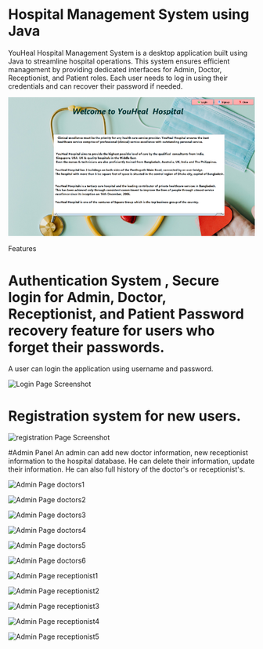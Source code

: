 # Hospital Management System using Java
YouHeal Hospital Management System is a desktop application built using Java to streamline hospital operations. This system ensures efficient management by providing dedicated interfaces for Admin, Doctor, Receptionist, and Patient roles. Each user needs to log in using their credentials and can recover their password if needed.

![Alt Text](asset/1.png)


Features
# Authentication System , Secure login for Admin, Doctor, Receptionist, and Patient Password recovery feature for users who forget their passwords.
A user can login the application using username and password.

![Login Page Screenshot](assets/2.png)

# Registration system for new users.
![registration Page Screenshot](assets/30.png)

#Admin Panel
An admin can add new doctor information, new receptionist information to the hospital database. He can delete their information, update their information. He can also full history of the doctor's or receptionist's.

![Admin Page doctors1](assets/3.png)

![Admin Page doctors2](assets/4.png)

![Admin Page doctors3](assets/5.png)

![Admin Page doctors4](assets/6.png)

![Admin Page doctors5](assets/7.png)

![Admin Page doctors6](assets/8.png)

![Admin Page receptionist1](assets/9.png)

![Admin Page receptionist2](assets/10.png)

![Admin Page receptionist3](assets/11.png)

![Admin Page receptionist4](assets/12.png)

![Admin Page receptionist5](assets/14.png)






